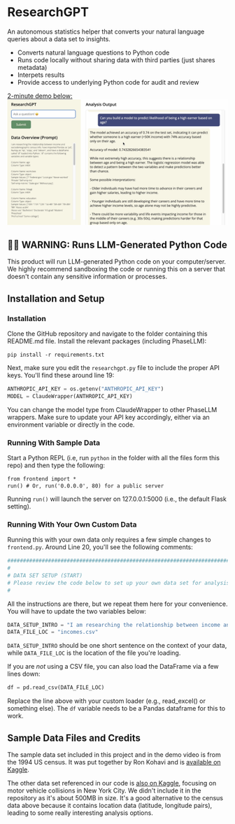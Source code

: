 # ResearchGPT

An autonomous statistics helper that converts your natural language queries about a data set to insights.

- Converts natural language questions to Python code
- Runs code locally without sharing data with third parties (just shares metadata)
- Interpets results
- Provide access to underlying Python code for audit and review

[2-minute demo below:](https://www.youtube.com/watch?v=-fzFCii6UoA)
[![ResearchGPT screenshot](screenshot.png)](https://www.youtube.com/watch?v=-fzFCii6UoA)

## 🚨🚨 WARNING: Runs LLM-Generated Python Code

This product will run LLM-generated Python code on your computer/server. We highly recommend sandboxing the code or running this on a server that doesn't contain any sensitive information or processes.

## Installation and Setup

### Installation

Clone the GitHub repository and navigate to the folder containing this README.md file. Install the relevant packages (including PhaseLLM):

```
pip install -r requirements.txt
```

Next, make sure you edit the `researchgpt.py` file to include the proper API keys. You'll find these around line 19:
```python
ANTHROPIC_API_KEY = os.getenv("ANTHROPIC_API_KEY")
MODEL = ClaudeWrapper(ANTHROPIC_API_KEY)
```

You can change the model type from ClaudeWrapper to other PhaseLLM wrappers. Make sure to update your API key accordingly, either via an environment variable or directly in the code.

### Running With Sample Data

Start a Python REPL (i.e, run `python` in the folder with all the files form this repo) and then type the following:

```
from frontend import *
run() # Or, run('0.0.0.0', 80) for a public server
```

Running `run()` will launch the server on 127.0.0.1:5000 (i.e., the default Flask setting).

### Running With Your Own Custom Data

Running this with your own data only requires a few simple changes to `frontend.py`. Around Line 20, you'll see the following comments:
```python
##########################################################################
#
# DATA SET SETUP (START)
# Please review the code below to set up your own data set for analysis.
#
```

All the instructions are there, but we repeat them here for your convenience. You will have to update the two variables below:
```python
DATA_SETUP_INTRO = "I am researching the relationship between income and sociodemographic census info."
DATA_FILE_LOC = "incomes.csv"
```

`DATA_SETUP_INTRO` should be one short sentence on the context of your data, while `DATA_FILE_LOC` is the location of the file you're loading.

If you are *not* using a CSV file, you can also load the DataFrame via a few lines down:
```python
df = pd.read_csv(DATA_FILE_LOC)
```

Replace the line above with your custom loader (e.g., read_excel() or something else). The `df` variable needs to be a Pandas dataframe for this to work.

## Sample Data Files and Credits

The sample data set included in this project and in the demo video is from the 1994 US census. It was put together by Ron Kohavi and is [available on Kaggle](https://www.kaggle.com/datasets/uciml/adult-census-income?select=adult.csv).

The other data set referenced in our code is [also on Kaggle](https://www.kaggle.com/datasets/new-york-city/nypd-motor-vehicle-collisions), focusing on motor vehicle collisions in New York City. We didn't include it in the repository as it's about 500MB in size. It's a good alternative to the census data above because it contains location data (latitude, longitude pairs), leading to some really interesting analysis options.
